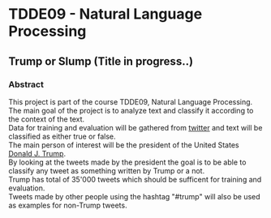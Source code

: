 # TDDE09 - Natural Language Processing 
## Trump or Slump (Title in progress..)
### Abstract
This project is part of the course TDDE09, Natural Language Processing.  
The main goal of the project is to analyze text and classify it according to the context of the text.  
Data for training and evaluation will be gathered from [twitter](https://www.twitter.com) and text will be classified as either true or false.  
The main person of interest will be the president of the United States [Donald J. Trump](https://twitter.com/realdonaldtrump).  
By looking at the tweets made by the president the goal is to be able to classify any tweet as something written by Trump or a not.  
Trump has total of 35'000 tweets which should be sufficent for training and evaluation.  
Tweets made by other people using the hashtag "#trump" will also be used as examples for non-Trump tweets.  